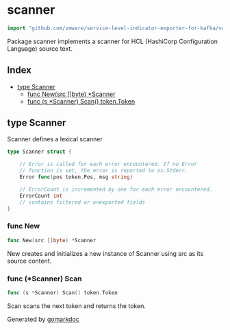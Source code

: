 <!-- Code generated by gomarkdoc. DO NOT EDIT -->

# scanner

```go
import "github.com/vmware/service-level-indicator-exporter-for-kafka/vendor/github.com/hashicorp/hcl/hcl/scanner"
```

Package scanner implements a scanner for HCL \(HashiCorp Configuration Language\) source text.

## Index

- [type Scanner](<#type-scanner>)
  - [func New(src []byte) *Scanner](<#func-new>)
  - [func (s *Scanner) Scan() token.Token](<#func-scanner-scan>)


## type Scanner

Scanner defines a lexical scanner

```go
type Scanner struct {

    // Error is called for each error encountered. If no Error
    // function is set, the error is reported to os.Stderr.
    Error func(pos token.Pos, msg string)

    // ErrorCount is incremented by one for each error encountered.
    ErrorCount int
    // contains filtered or unexported fields
}
```

### func New

```go
func New(src []byte) *Scanner
```

New creates and initializes a new instance of Scanner using src as its source content.

### func \(\*Scanner\) Scan

```go
func (s *Scanner) Scan() token.Token
```

Scan scans the next token and returns the token.



Generated by [gomarkdoc](<https://github.com/princjef/gomarkdoc>)
